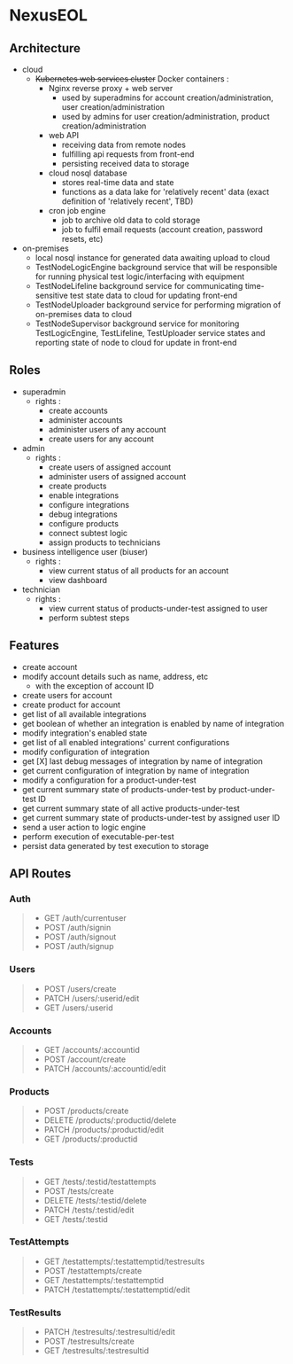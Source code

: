 # NexusEOL

## Architecture 
- cloud 
  - ~~Kubernetes web services cluster~~ Docker containers :
    - Nginx reverse proxy + web server
      - used by superadmins for account creation/administration, user creation/administration
      - used by admins for user creation/administration, product creation/administration
    - web API
      - receiving data from remote nodes
      - fulfilling api requests from front-end
      - persisting received data to storage
    - cloud nosql database
      - stores real-time data and state
      - functions as a data lake for 'relatively recent' data (exact definition of 'relatively recent', TBD)
    - cron job engine
      - job to archive old data to cold storage
      - job to fulfil email requests (account creation, password resets, etc)
- on-premises
  - local nosql instance for generated data awaiting upload to cloud
  - TestNodeLogicEngine background service that will be responsible for running physical test logic/interfacing with equipment
  - TestNodeLifeline background service for communicating time-sensitive test state data to cloud for updating front-end
  - TestNodeUploader background service for performing migration of on-premises data to cloud
  - TestNodeSupervisor background service for monitoring TestLogicEngine, TestLifeline, TestUploader service states and reporting state of node to cloud for update in front-end

## Roles
- superadmin
  - rights :
    - create accounts 
    - administer accounts
    - administer users of any account
    - create users for any account
- admin
  - rights : 
    - create users of assigned account
    - administer users of assigned account
    - create products
    - enable integrations
    - configure integrations
    - debug integrations
    - configure products
    - connect subtest logic
    - assign products to technicians
- business intelligence user (biuser)
  - rights :
    - view current status of all products for an account
    - view dashboard
- technician
  - rights :
    - view current status of products-under-test assigned to user
    - perform subtest steps

## Features
- create account
- modify account details such as name, address, etc
  - with the exception of account ID
- create users for account
- create product for account
- get list of all available integrations
- get boolean of whether an integration is enabled by name of integration
- modify integration's enabled state
- get list of all enabled integrations' current configurations
- modify configuration of integration
- get [X] last debug messages of integration by name of integration
- get current configuration of integration by name of integration
- modify a configuration for a product-under-test
- get current summary state of products-under-test by product-under-test ID
- get current summary state of all active products-under-test
- get current summary state of products-under-test by assigned user ID
- send a user action to logic engine
- perform execution of executable-per-test
- persist data generated by test execution to storage

## API Routes 
### Auth
> - GET /auth/currentuser
> - POST /auth/signin
> - POST /auth/signout
> - POST /auth/signup

### Users
> - POST /users/create
> - PATCH /users/:userid/edit
> - GET /users/:userid

### Accounts
> - GET /accounts/:accountid
> - POST /account/create
> - PATCH /accounts/:accountid/edit

### Products
> - POST /products/create
> - DELETE /products/:productid/delete
> - PATCH /products/:productid/edit
> - GET /products/:productid

### Tests
> - GET /tests/:testid/testattempts
> - POST /tests/create
> - DELETE /tests/:testid/delete
> - PATCH /tests/:testid/edit
> - GET /tests/:testid

### TestAttempts
> - GET /testattempts/:testattemptid/testresults
> - POST /testattempts/create
> - GET /testattempts/:testattemptid
> - PATCH /testattempts/:testattemptid/edit

### TestResults
> - PATCH /testresults/:testresultid/edit
> - POST /testresults/create
> - GET /testresults/:testresultid